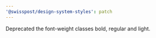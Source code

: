 ```yaml
---
'@swisspost/design-system-styles': patch
---
```


Deprecated the font-weight classes bold, regular and light.
